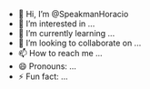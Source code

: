 - 👋 Hi, I’m @SpeakmanHoracio
- 👀 I’m interested in ...
- 🌱 I’m currently learning ...
- 💞️ I’m looking to collaborate on ...
- 📫 How to reach me ...
- 😄 Pronouns: ...
- ⚡ Fun fact: ...

<!---
SpeakmanHoracio/SpeakmanHoracio is a ✨ special ✨ repository because its `README.md` (this file) appears on your GitHub profile.
You can click the Preview link to take a look at your changes.
--->
